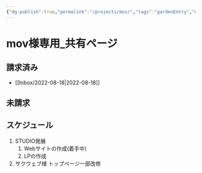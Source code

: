 ```yaml
---
{"dg-publish":true,"permalink":"/projects/mov/","tags":"gardenEntry","dgHomeLink":true,"dgPassFrontmatter":false}
---
```



# mov様専用_共有ページ

## 請求済み
- [[Inbox/2022-08-18|2022-08-18]]


## 未請求



## スケジュール
1. STUDIO発展
	1. Webサイトの作成(着手中)
	2. LPの作成
2. サクウェブ様 トップページ一部改修


